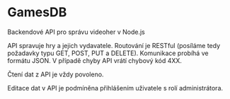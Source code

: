# GamesDB
Backendové API pro správu videoher v Node.js

API spravuje hry a jejich vydavatele. Routování je RESTful (posíláme tedy požadavky typu GET, POST, PUT a DELETE). Komunikace probíhá ve formátu JSON. V případě chyby API vrátí chybový kód 4XX.

Čtení dat z API je vždy povoleno.

Editace dat v API je podmíněna přihlášením uživatele s rolí administrátora.

